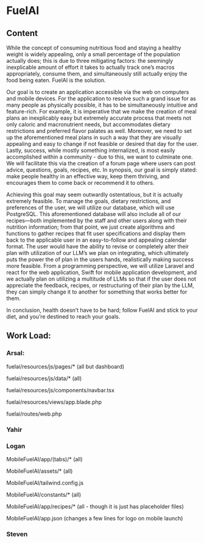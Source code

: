 # FuelAI

## Content

While the concept of consuming nutritious food and staying a healthy weight is widely appealing, only a small percentage of the population actually does; this is due to three mitigating factors: the seemingly inexplicable amount of effort it takes to actually track one’s macros appropriately, consume them, and simultaneously still actually enjoy the food being eaten. FuelAI is the solution. 

 Our goal is to create an application accessible via the web on computers and mobile devices. For the application to resolve such a grand issue for as many people as physically possible, it has to be simultaneously intuitive and feature-rich. For example, it is imperative that we make the creation of meal plans an inexplicably easy but extremely accurate process that meets not only caloric and macronutrient needs, but accommodates dietary restrictions and preferred flavor palates as well. Moreover, we need to set up the aforementioned meal plans in such a way that they are visually appealing and easy to change if not feasible or desired that day for the user. Lastly, success, while mostly something internalized, is most easily accomplished within a community - due to this, we want to culminate one. We will facilitate this via the creation of a forum page where users can post advice, questions, goals, recipes, etc. In synopsis, our goal is simply stated: make people healthy in an effective way, keep them thriving, and encourages them to come back or recommend it to others. 
 
  Achieving this goal may seem outwardly ostentatious, but it is actually extremely feasible. To manage the goals, dietary restrictions, and preferences of the user, we will utilize our database, which will use PostgreSQL. This aforementioned database will also include all of our recipes—both implemented by the staff and other users along with their nutrition information; from that point, we just create algorithms and functions to gather recipes that fit user specifications and display them back to the applicable user in an easy-to-follow and appealing calendar format.  The user would have the ability to revise or completely alter their plan with utilization of our LLM’s we plan on integrating, which ultimately puts the power the of plan in the users hands, realistically making success more feasible. From a programming perspective, we will utilize Laravel and react for the web application, Swift for mobile application development, and we actually plan on utilizing a multitude of LLMs so that if the user does not appreciate the feedback, recipes, or restructuring of their plan by the LLM, they can simply change it to another for something that works better for them.  
  
 In conclusion, health doesn’t have to be hard; follow FuelAI and stick to your diet, and you’re destined to reach your goals.

## Work Load:

### Arsal: 

fuelai/resources/js/pages/* (all but dashboard)

fuelai/resources/js/data/* (all)

fuelai/resources/js/components/navbar.tsx

fuelai/resources/views/app.blade.php

fuelai/routes/web.php

### Yahir

### Logan
MobileFuelAI/app/(tabs)/* (all)

MobileFuelAI/assets/* (all)

MobileFuelAI/tailwind.config.js

MobileFuelAI/constants/* (all)

MobileFuelAI/app/recipes/* (all - though it is just has placeholder files)

MobileFuelAI/app.json (changes a few lines for logo on mobile launch)

### Steven
